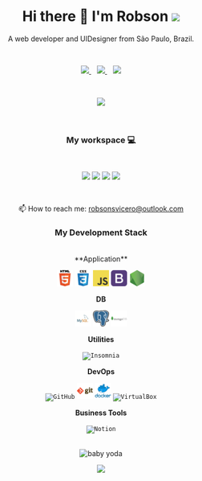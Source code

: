 <h1 align='center'>
  Hi there 👋 I'm Robson <img src="https://emojis.slackmojis.com/emojis/images/1605479290/10677/among_us.png?1605479290" width="30"/>
</h1>

<p align='center'>
  A web developer and UIDesigner from São Paulo, Brazil.
</p><br>


<p align='center'>
  <a href='https://api.whatsapp.com/send?phone=5511945899726&text=Ol%C3%A1!' target='_blank'>
  <img src='https://img.shields.io/badge/WhatsApp-25D366?style=for-the-badge&logo=whatsapp&logoColor=white' />
  </a>&nbsp;&nbsp;
  <a href='https://www.linkedin.com/in/robsonsvicero/'>
  <img src='https://img.shields.io/badge/linkedin-%230077B5.svg?&style=for-the-badge&logo=linkedin&logoColor=white' />
  </a>&nbsp;&nbsp;
  <a href='https://instagram.com/robsonsvicero'>
    <img src='https://img.shields.io/badge/instagram-%23E4405F.svg?&style=for-the-badge&logo=instagram&logoColor=white' />        
  </a>
  </p><br>
  
  <p align='center'>
  <a href="#"><img src="https://github-readme-stats.vercel.app/api?username=robsonsvicero&show_icons=true&count_private=true&theme=dark" width="350"></a>
</p><br>

<h3 align='center'>My workspace 💻</h3><br>

<p align='center'>
  
  <img src="https://img.shields.io/badge/Ubuntu-E95420?style=for-the-badge&logo=ubuntu&logoColor=white" />
  <img src="https://img.shields.io/badge/windows-%230078D6.svg?&style=for-the-badge&logo=windows&logoColor=white" />
  <img src="https://img.shields.io/badge/intel-core%20i5%2005th-%230071C5.svg?&style=for-the-badge&logo=intel&logoColor=white" />
  <img src="https://img.shields.io/badge/RAM-8GB-%230071C5.svg?&style=for-the-badge&logoColor=white" />
</p><br>

<p align='center'>
  📫 How to reach me: <a href='mailto:robsonsvicero@outlook.com'>robsonsvicero@outlook.com</a>
</p>

<h3 align='center'>My Development Stack</h3><br>
<div align='center'>
**Application**

<code><img height="32" src="https://raw.githubusercontent.com/github/explore/80688e429a7d4ef2fca1e82350fe8e3517d3494d/topics/html/html.png" alt="HTML5"/></code>
<code><img height="32" src="https://raw.githubusercontent.com/github/explore/80688e429a7d4ef2fca1e82350fe8e3517d3494d/topics/css/css.png" alt="CSS"/></code>
<code><img height="32" src="https://raw.githubusercontent.com/github/explore/80688e429a7d4ef2fca1e82350fe8e3517d3494d/topics/javascript/javascript.png" alt="Javascript"/></code>
<code><img height="32" src="https://raw.githubusercontent.com/github/explore/80688e429a7d4ef2fca1e82350fe8e3517d3494d/topics/bootstrap/bootstrap.png" alt="Bootstrap"/></code>
<code><img height="32" src="https://raw.githubusercontent.com/github/explore/80688e429a7d4ef2fca1e82350fe8e3517d3494d/topics/nodejs/nodejs.png" alt="Nodejs"/></code>

**DB**

<code><img height="32" src="https://raw.githubusercontent.com/github/explore/80688e429a7d4ef2fca1e82350fe8e3517d3494d/topics/mysql/mysql.png" alt="MySQL"/></code>
<code><img height="32" src="https://raw.githubusercontent.com/github/explore/80688e429a7d4ef2fca1e82350fe8e3517d3494d/topics/postgresql/postgresql.png" alt="PostegreSQL"/></code>
<code><img height="32" src="https://raw.githubusercontent.com/github/explore/80688e429a7d4ef2fca1e82350fe8e3517d3494d/topics/mongodb/mongodb.png" alt="MongoDB"/></code>

**Utilities**

<code><img height="32" src="https://dashboard.snapcraft.io/site_media/appmedia/2018/04/twitter-card-icon.png" alt="Insomnia"/></code>

**DevOps**

<code><img height="32" src="https://cdn3.iconfinder.com/data/icons/inficons/512/github.png" alt="GitHub"/></code>
<code><img height="32" src="https://raw.githubusercontent.com/github/explore/80688e429a7d4ef2fca1e82350fe8e3517d3494d/topics/git/git.png" alt="Git"/></code>
<code><img height="32" src="https://raw.githubusercontent.com/github/explore/80688e429a7d4ef2fca1e82350fe8e3517d3494d/topics/docker/docker.png" alt="Docker"/></code>
<code><img height="32" src="https://img.utdstc.com/icon/c2f/773/c2f7733df6524599afea694769062bc12d389fb4178f8be7b644c5e802fbbc17:200" alt="VirtualBox"/></code>

**Business Tools**

<code><img height="32" src="https://cdn.iconscout.com/icon/free/png-512/notion-1693557-1442598.png" alt="Notion"/></code>
</div><br/>

<div align="center">
  <img src="https://media.giphy.com/media/Wn74RUT0vjnoU98Hnt/giphy.gif" alt="baby yoda" />

  <a href="#"><img src="https://badges.pufler.dev/visits/robsonsvicero/robsonsvicero"></a>
</div><br>
